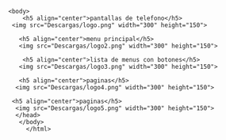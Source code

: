 <html>
  <head>
    <title><h2 align=center">pantallas de telefono</h2></title>
  
    <body>
        <h5 align="center">pantallas de telefono</h5>
     <img src="Descargas/logo.png" width="300" height="150">
      
       <h5 align="center">menu principal</h5>
       <img src="Descargas/logo2.png" width="300" height="150"> 
       
        <h5 align="center">lista de menus con botones</h5>
       <img src="Descargas/logo3.png" width="300" height="150">
     
       <h5 align="center">paginas</h5>
      <img src="Descargas/logo4.png" width="300" height="150">
     
     <h5 align="center">paginas</h5>
      <img src="Descargas/logo5.png" width="300" height="150">
      </head>
       </body>
         </html>
         
